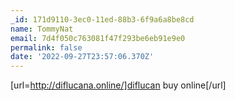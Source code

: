 ```yaml
---
_id: 171d9110-3ec0-11ed-88b3-6f9a6a8be8cd
name: TommyNat
email: 7d4f050c763081f47f293be6eb91e9e0
permalink: false
date: '2022-09-27T23:57:06.370Z'
---
```

[url=http://diflucana.online/]diflucan buy online[/url]
